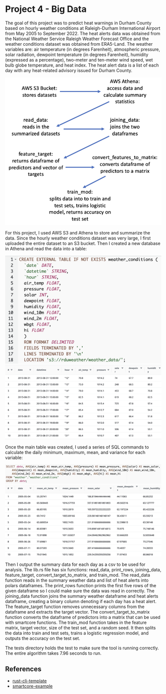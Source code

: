 # Project 4 - Big Data
The goal of this project was to predict heat warnings in Durham County based on hourly weather conditions at Raleigh-Durham International Airport from May 2005 to September 2022. The heat alerts data was obtained from the National Weather Service Raleigh Weather Forecast Office and the weather conditions dataset was obtained from ERA5-Land. The weather variables are: air temperature (in degrees Farenheit), atmospheric pressure, solar radiation, dewpoint temperature (in degrees Farenheit), humidity (expressed as a percentage), two-meter and ten-meter wind speed, wet bulb globe temperature, and heat index. The heat alert data is a list of each day with any heat-related advisory issued for Durham County.

![Diagram](Project4_Diagram.png)

For this project, I used AWS S3 and Athena to store and summarize the data. Since the hourly weather conditions dataset was very large, I first uploaded the entire dataset to an S3 bucket. Then I created a new database in Athena and read the data into a table:
   
![CreateTable](Create_Table.png)
![MainTable](Main_Table.png)
    
Once the main table was created, I used a series of SQL commands to calculate the daily minimum, maximum, mean, and variance for each variable: 
   
![CalculateMeans](Calculate_Means.png)
![MeanTable](Mean_Table.png)
   
Then I output the summary data for each day as a csv to be used for analysis. The lib.rs file has six functions: read_data, print_rows, joining_data, feature_target, convert_target_to_matrix, and train_mod. The read_data function reads in the summary weather data and list of heat alerts into polars dataframes. The print_rows function prints the first five rows of the given dataframe so I could make sure the data was read in correctly. The joining_data function joins the summary weather dataframe and heat alerts dataframe, creating a binary column denoting if each day has a heat alert. The feature_target function removes unnecessary columns from the dataframe and extracts the target vector. The convert_target_to_matrix function converts the dataframe of predictors into a matrix that can be used with smartcore functions. The train_mod function takes in the feature matrix, target vector, size of the test set, and a random seed. It then splits the data into train and test sets, trains a logistic regression model, and outputs the accuracy on the test set. 
   
The tests directory holds the test to make sure the tool is running correctly. The entire algorithm takes 7.96 seconds to run.

## References

* [rust-cli-template](https://github.com/kbknapp/rust-cli-template)
* [smartcore-example](https://levelup.gitconnected.com/machine-learning-and-rust-part-3-smartcore-dataframe-and-linear-regression-10451fdc2e60)
